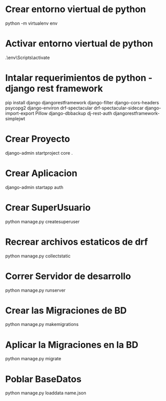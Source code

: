 # Crear entorno viertual de python
python -m virtualenv env

# Activar entorno viertual de python
.\env\Scripts\activate

# Intalar requerimientos de python - django rest framework
pip install django djangorestframework django-filter django-cors-headers psycopg2 django-environ drf-spectacular drf-spectacular-sidecar django-import-export Pillow django-dbbackup dj-rest-auth djangorestframework-simplejwt

# Crear Proyecto
django-admin startproject core .

# Crear Aplicacion
django-admin startapp auth

# Crear SuperUsuario
python manage.py createsuperuser
# Recrear archivos estaticos de drf
python manage.py collectstatic
# Correr Servidor de desarrollo
python manage.py runserver
# Crear las Migraciones de BD
python manage.py makemigrations
# Aplicar la Migraciones en la BD
python manage.py migrate
# Poblar BaseDatos
python manage.py loaddata name.json

```